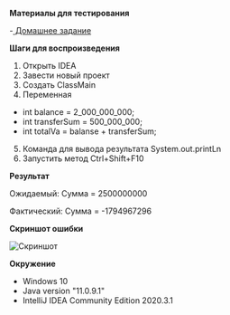 **Материалы для тестирования** 

-[ Домашнее задание](https://github.com/netology-code/javaqa-homeworks/tree/master/programming)

**Шаги для воспроизведения**

1. Открыть IDEA
2. Завести новый проект
3. Создать ClassMain
4. Переменная 

- int balance = 2_000_000_000;
- int transferSum = 500_000_000;
- int totalVa = balanse + transferSum;

5. Команда для вывода результата System.out.printLn
6. Запустить метод Ctrl+Shift+F10

**Результат**

Ожидаемый:
Сумма = 2500000000

Фактический:
Сумма = -1794967296

**Cкриншот ошибки**

![Скриншот](https://docs.google.com/document/d/12Vta0wKbfrm4tAvroh60TW8WIM42Y4-ANWkWukE1y9A/edit?usp=sharing)

**Окружение**

- Windows 10 
- Java version "11.0.9.1" 
- IntelliJ IDEA Community Edition 2020.3.1
